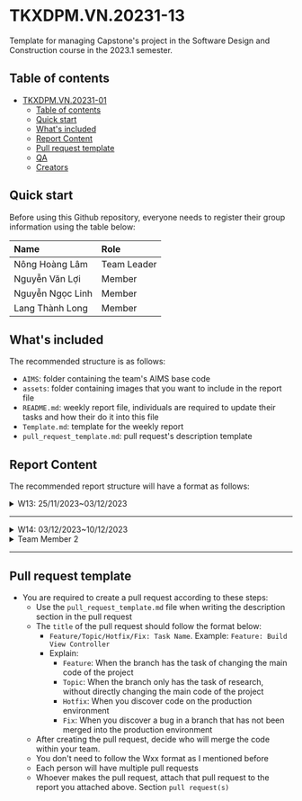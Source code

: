 # TKXDPM.VN.20231-13
Template for managing Capstone's project in the Software Design and Construction course in the 2023.1 semester.

## Table of contents

- [TKXDPM.VN.20231-01](#tkxdpmvn20231-01)
  - [Table of contents](#table-of-contents)
  - [Quick start](#quick-start)
  - [What's included](#whats-included)
  - [Report Content](#report-content)
  - [Pull request template](#pull-request-template)
  - [QA](#qa)
  - [Creators](#creators)

## Quick start

Before using this Github repository, everyone needs to register their group information using the table below:

| Name              | Role        |
| :-------------    | :---------- |
| Nông Hoàng Lâm    | Team Leader |
| Nguyễn Văn Lợi    | Member      |
| Nguyễn Ngọc Linh  | Member      |
| Lang Thành Long   | Member      |

## What's included

The recommended structure is as follows:

- `AIMS`: folder containing the team's AIMS base code
- `assets`: folder containing images that you want to include in the report file
- `README.md`: weekly report file, individuals are required to update their tasks and how their do it into this file
- `Template.md`: template for the weekly report
- `pull_request_template.md`: pull request's description template

## Report Content

The recommended report structure will have a format as follows:

<details>
  <summary>W13: 25/11/2023~03/12/2023 </summary>
<br>
<details>
<summary>Nông Hoàng Lâm</summary>
<br>

- Assigned tasks:
  - Add comment about coupling to subsystem folder 

- Implementation details:
  - Pull Request(s): [https://github.com/lamit1/TKXDPM.KHMT.20231-13/pull/1](https://github.com/lamit1/TKXDPM.KHMT.20231-13/pull/1)
  - Specific implementation details:
    - Xem xét các phương thức của từng lớp trong folder AIMS/ subsytem
    - Thêm phần comment vào tại các nơi diễn ra coupling.

</details>

<details>
<summary>Vũ Văn Lợi</summary>
<br>

- Assigned tasks:
  - Add comment about coupling to views and controller folder 

- Implementation details:
  - Pull Request(s): [https://github.com/lamit1/TKXDPM.KHMT.20231-13/pull/3](https://github.com/lamit1/TKXDPM.KHMT.20231-13/pull/3)
  - Specific implementation details:
    - Xem xét các phương thức của từng lớp trong folder AIMS/ controller và AIMS/ views
    - Thêm phần comment vào tại các nơi diễn ra coupling.

</details>

<details>
<summary>Nguyễn Ngọc Linh</summary>
<br>

- Assigned tasks:
  - Add comment about coupling to utils folder 

- Implementation details:
  - Pull Request(s): [https://github.com/lamit1/TKXDPM.KHMT.20231-13/pull/4](https://github.com/lamit1/TKXDPM.KHMT.20231-13/pull/4)
  - Specific implementation details:
    - Xem xét các phương thức của từng lớp trong folder AIMS/ utils
    - Thêm phần comment vào tại các nơi diễn ra coupling.

</details>



</details>

---

<details>
  <summary>W14: 03/12/2023~10/12/2023 </summary>
<br>
<details>
<summary>Nông Hoàng Lâm</summary>
<br>

- Assigned tasks:
  - Cohesion Comment on subsystem and entity folder

- Implementation details:
  - Pull Request(s): [https://github.com/lamit1/TKXDPM.KHMT.20231-13/pull/5]](https://github.com/lamit1/TKXDPM.KHMT.20231-13/pull/5)
  - Specific implementation details:
    - Add comment cohesion in folder entity and subsytem

</details>

<details>
<summary>Nguyễn Ngọc Linh</summary>
<br>

- Assigned tasks:
  - Cohesion Comment on controller and ultil folder

- Implementation details:
  - Pull Request(s): [https://github.com/lamit1/TKXDPM.KHMT.20231-13/pull/6]](https://github.com/lamit1/TKXDPM.KHMT.20231-13/pull/6)
  - Specific implementation details:
    - Add comment cohesion in folder controller and ultil

</details>
<summary>Team Member 1</summary>
<br>

- Assigned tasks:
  - Task 1
  - Task 2
  - ...

- Implementation details:
  - Pull Request(s): [Attach links to your pull requests here. You can attach multiple pull requests]()
  - Specific implementation details:
    - Describe specific in detail what you did last week
    - You can attach images if you want

</details>

<details>
<summary>Team Member 2</summary>
<br>

- Assigned tasks:
  - Task 1
  - Task 2
  - ...

- Implementation details:
  - Pull Request(s): [Attach links to your pull requests here. You can attach multiple pull requests]()
  - Specific implementation details:
    - Describe specific in detail what you did last week
    - You can attach images if you want

</details>

</details>

---

## Pull request template

- You are required to create a pull request according to these steps:
  - Use the `pull_request_template.md` file when writing the description section in the pull request
  - The `title` of the pull request should follow the format below:
    - `Feature/Topic/Hotfix/Fix: Task Name`. Example: `Feature: Build View Controller`
    - Explain:
      - `Feature`: When the branch has the task of changing the main code of the project
      - `Topic`: When the branch only has the task of research, without directly changing the main code of the project
      - `Hotfix`: When you discover code on the production environment
      - `Fix`: When you discover a bug in a branch that has not been merged into the production environment
  - After creating the pull request, decide who will merge the code within your team.
  - You don't need to follow the Wxx format as I mentioned before
  - Each person will have multiple pull requests
  - Whoever makes the pull request, attach that pull request to the report you attached above. Section `pull request(s)`

